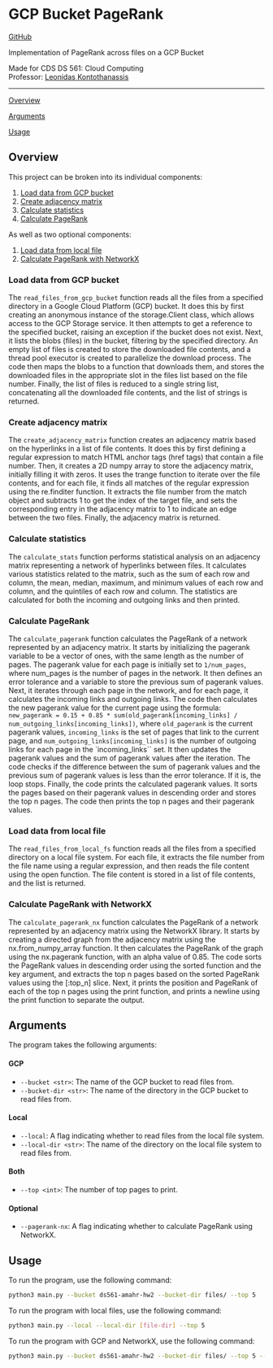 # GCP Bucket PageRank

[GitHub](https://github.com/braxton/GCP-Bucket-PageRank)

Implementation of PageRank across files on a GCP Bucket

Made for CDS DS 561: Cloud Computing  
Professor: [Leonidas Kontothanassis](https://www.bu.edu/cds-faculty/profile/kthanasi/)

---

[Overview](#overview)

[Arguments](#arguments)

[Usage](#usage)

## Overview

This project can be broken into its individual components:

1. [Load data from GCP bucket](#load-data-from-gcp-bucket)
2. [Create adjacency matrix](#create-adjacency-matrix)
3. [Calculate statistics](#calculate-statistics)
4. [Calculate PageRank](#calculate-pagerank)

As well as two optional components:

1. [Load data from local file](#load-data-from-local-file)
2. [Calculate PageRank with NetworkX](#calculate-pagerank-with-networkx)

### Load data from GCP bucket

The `read_files_from_gcp_bucket` function reads all the files from a specified directory in a Google Cloud Platform (GCP) bucket. It does this by first creating an anonymous instance of the storage.Client class, which allows access to the GCP Storage service. It then attempts to get a reference to the specified bucket, raising an exception if the bucket does not exist. Next, it lists the blobs (files) in the bucket, filtering by the specified directory. An empty list of files is created to store the downloaded file contents, and a thread pool executor is created to parallelize the download process. The code then maps the blobs to a function that downloads them, and stores the downloaded files in the appropriate slot in the files list based on the file number. Finally, the list of files is reduced to a single string list, concatenating all the downloaded file contents, and the list of strings is returned.

### Create adjacency matrix

The `create_adjacency_matrix` function creates an adjacency matrix based on the hyperlinks in a list of file contents. It does this by first defining a regular expression to match HTML anchor tags (href tags) that contain a file number. Then, it creates a 2D numpy array to store the adjacency matrix, initially filling it with zeros. It uses the trange function to iterate over the file contents, and for each file, it finds all matches of the regular expression using the re.finditer function. It extracts the file number from the match object and subtracts 1 to get the index of the target file, and sets the corresponding entry in the adjacency matrix to 1 to indicate an edge between the two files. Finally, the adjacency matrix is returned.

### Calculate statistics

The `calculate_stats` function performs statistical analysis on an adjacency matrix representing a network of hyperlinks between files. It calculates various statistics related to the matrix, such as the sum of each row and column, the mean, median, maximum, and minimum values of each row and column, and the quintiles of each row and column. The statistics are calculated for both the incoming and outgoing links and then printed.

### Calculate PageRank

The `calculate_pagerank` function calculates the PageRank of a network represented by an adjacency matrix. It starts by initializing the pagerank variable to be a vector of ones, with the same length as the number of pages. The pagerank value for each page is initially set to `1/num_pages`, where num_pages is the number of pages in the network. It then defines an error tolerance and a variable to store the previous sum of pagerank values. Next, it iterates through each page in the network, and for each page, it calculates the incoming links and outgoing links. The code then calculates the new pagerank value for the current page using the formula: `new_pagerank = 0.15 + 0.85 * sum(old_pagerank[incoming_links] / num_outgoing_links[incoming_links])`, where `old_pagerank` is the current pagerank values, `incoming_links` is the set of pages that link to the current page, and `num_outgoing_links[incoming_links]` is the number of outgoing links for each page in the `incoming_links`` set. It then updates the pagerank values and the sum of pagerank values after the iteration. The code checks if the difference between the sum of pagerank values and the previous sum of pagerank values is less than the error tolerance. If it is, the loop stops. Finally, the code prints the calculated pagerank values. It sorts the pages based on their pagerank values in descending order and stores the top n pages. The code then prints the top n pages and their pagerank values.

### Load data from local file

The `read_files_from_local_fs` function reads all the files from a specified directory on a local file system. For each file, it extracts the file number from the file name using a regular expression, and then reads the file content using the open function. The file content is stored in a list of file contents, and the list is returned.

### Calculate PageRank with NetworkX

The `calculate_pagerank_nx` function calculates the PageRank of a network represented by an adjacency matrix using the NetworkX library. It starts by creating a directed graph from the adjacency matrix using the nx.from_numpy_array function. It then calculates the PageRank of the graph using the nx.pagerank function, with an alpha value of 0.85. The code sorts the PageRank values in descending order using the sorted function and the key argument, and extracts the top n pages based on the sorted PageRank values using the [:top_n] slice. Next, it prints the position and PageRank of each of the top n pages using the print function, and prints a newline using the print function to separate the output.

## Arguments

The program takes the following arguments:

#### GCP

- `--bucket <str>`: The name of the GCP bucket to read files from.
- `--bucket-dir <str>`: The name of the directory in the GCP bucket to read files from.

#### Local

- `--local`: A flag indicating whether to read files from the local file system.
- `--local-dir <str>`: The name of the directory on the local file system to read files from.

#### Both

- `--top <int>`: The number of top pages to print.

#### Optional

- `--pagerank-nx`: A flag indicating whether to calculate PageRank using NetworkX.

## Usage

To run the program, use the following command:

```bash
python3 main.py --bucket ds561-amahr-hw2 --bucket-dir files/ --top 5
```

To run the program with local files, use the following command:

```bash
python3 main.py --local --local-dir [file-dir] --top 5
```

To run the program with GCP and NetworkX, use the following command:

```bash
python3 main.py --bucket ds561-amahr-hw2 --bucket-dir files/ --top 5 --pagerank-nx
```
